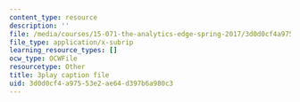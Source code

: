 ```yaml
---
content_type: resource
description: ''
file: /media/courses/15-071-the-analytics-edge-spring-2017/3d0d0cf4a97553e2ae64d397b6a980c3_6m39f8lDONs.vtt
file_type: application/x-subrip
learning_resource_types: []
ocw_type: OCWFile
resourcetype: Other
title: 3play caption file
uid: 3d0d0cf4-a975-53e2-ae64-d397b6a980c3
---
```


